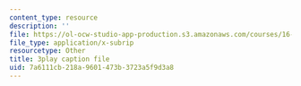 ```yaml
---
content_type: resource
description: ''
file: https://ol-ocw-studio-app-production.s3.amazonaws.com/courses/16-412j-cognitive-robotics-spring-2016/7a6111cb218a9601473b3723a5f9d3a8_DdPNsGRIw6o.srt
file_type: application/x-subrip
resourcetype: Other
title: 3play caption file
uid: 7a6111cb-218a-9601-473b-3723a5f9d3a8
---
```

